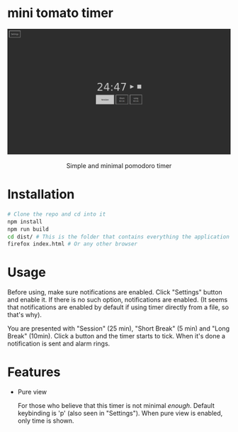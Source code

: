 # mini tomato timer
![](./readme-assets/mini-tomato-timer-preview.png)

<p align="center">Simple and minimal pomodoro timer</p>

# Installation
```bash
# Clone the repo and cd into it
npm install
npm run build
cd dist/ # This is the folder that contains everything the application needs
firefox index.html # Or any other browser
```

# Usage
Before using, make sure notifications are enabled. Click "Settings" button and enable it. If there is no such option, notifications are enabled. (It seems that notifications are enabled by default if using timer directly from a file, so that's why).

You are presented with "Session" (25 min), "Short Break" (5 min) and "Long Break" (10min). Click a button and the timer starts to tick. When it's done a notification is sent and alarm rings.

# Features
- Pure view

  For those who believe that this timer is not minimal _enough_. Default keybinding is 'p' (also seen in "Settings"). When pure view is enabled, only time is shown.
